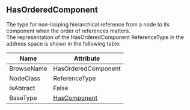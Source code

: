 <!-- objecttype -->
## HasOrderedComponent
The type for non-looping hierarchical reference from a node to its component when the order of references matters.  
The representation of the HasOrderedComponent ReferenceType in the address space is shown in the following table:  

|Name|Attribute|
|---|---|
|BrowseName|HasOrderedComponent|
|NodeClass|ReferenceType|
|IsAbtract|False|
|BaseType|[HasComponent](../../../Part3/ReferenceTypes/HasComponent/readme.md)|

